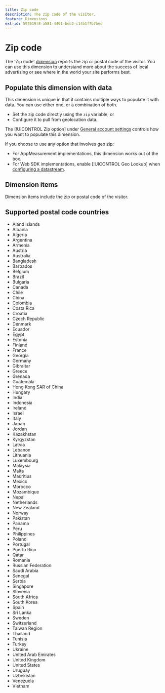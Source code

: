 ```yaml
---
title: Zip code
description: The zip code of the visitor.
feature: Dimensions
exl-id: 597619f8-a581-4491-beb2-c14b1f7b7bec
---
```

# Zip code

The 'Zip code' [dimension](overview.md) reports the zip or postal code of the visitor. You can use this dimension to understand more about the success of local advertising or see where in the world your site performs best.

## Populate this dimension with data

This dimension is unique in that it contains multiple ways to populate it with data. You can use either one, or a combination of both.

* Set the zip code directly using the `zip` variable; or
* Configure it to pull from geolocation data.

The [!UICONTROL Zip option] under [General account settings](/help/admin/tools/manage-rs/edit-settings/general/general-acct-settings-admin.md) controls how you want to populate this dimension.

If you choose to use any option that involves geo zip:

* For AppMeasurement implementations, this dimension works out of the box.
* For Web SDK implementations, enable [!UICONTROL Geo Lookup] when [configuring a datastream](https://experienceleague.adobe.com/docs/experience-platform/datastreams/configure.html).

## Dimension items

Dimension items include the zip or postal code of the visitor.

## Supported postal code countries

* Aland Islands
* Albania
* Algeria
* Argentina
* Armenia
* Austria
* Australia
* Bangladesh
* Barbados
* Belgium
* Brazil
* Bulgaria
* Canada
* Chile
* China
* Colombia
* Costa Rica
* Croatia
* Czech Republic
* Denmark
* Ecuador
* Egypt
* Estonia
* Finland
* France
* Georgia
* Germany
* Gibraltar
* Greece
* Grenada
* Guatemala
* Hong Kong SAR of China
* Hungary
* India
* Indonesia
* Ireland
* Israel
* Italy
* Japan
* Jordan
* Kazakhstan
* Kyrgyzstan
* Latvia
* Lebanon
* Lithuania
* Luxembourg
* Malaysia
* Malta
* Mauritius
* Mexico
* Morocco
* Mozambique
* Nepal
* Netherlands
* New Zealand
* Norway
* Pakistan
* Panama
* Peru
* Philippines
* Poland
* Portugal
* Puerto Rico
* Qatar
* Romania
* Russian Federation
* Saudi Arabia
* Senegal
* Serbia
* Singapore
* Slovenia
* South Africa
* South Korea
* Spain
* Sri Lanka
* Sweden
* Switzerland
* Taiwan Region
* Thailand
* Tunisia
* Turkey
* Ukraine
* United Arab Emirates
* United Kingdom
* United States
* Uruguay
* Uzbekistan
* Venezuela
* Vietnam
